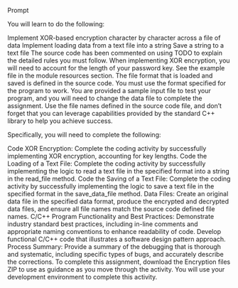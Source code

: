 Prompt

You will learn to do the following:

Implement XOR-based encryption character by character across a file of data
Implement loading data from a text file into a string
Save a string to a text file
The source code has been commented on using TODO to explain the detailed rules you must follow. When implementing XOR encryption, you will need to account for the length of your password key. See the example file in the module resources section. The file format that is loaded and saved is defined in the source code. You must use the format specified for the program to work. You are provided a sample input file to test your program, and you will need to change the data file to complete the assignment. Use the file names defined in the source code file, and don’t forget that you can leverage capabilities provided by the standard C++ library to help you achieve success.

Specifically, you will need to complete the following:

Code XOR Encryption: Complete the coding activity by successfully implementing XOR encryption, accounting for key lengths.
Code the Loading of a Text File: Complete the coding activity by successfully implementing the logic to read a text file in the specified format into a string in the read_file method.
Code the Saving of a Text File: Complete the coding activity by successfully implementing the logic to save a text file in the specified format in the save_data_file method.
Data Files: Create an original data file in the specified data format, produce the encrypted and decrypted data files, and ensure all file names match the source code defined file names.
C/C++ Program Functionality and Best Practices: Demonstrate industry standard best practices, including in-line comments and appropriate naming conventions to enhance readability of code. Develop functional C/C++ code that illustrates a software design pattern approach.
Process Summary: Provide a summary of the debugging that is thorough and systematic, including specific types of bugs, and accurately describe the corrections.
To complete this assignment, download the Encryption files ZIP to use as guidance as you move through the activity. You will use your development environment to complete this activity.
